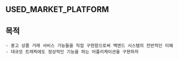 ## USED_MARKET_PLATFORM

## 목적 

    - 중고 상품 거래 서비스 기능들을 직접 구현함으로써 백엔드 시스템의 전반적인 이해
    - 대규모 트래픽에도 정상적인 기능을 하는 어플리케이션을 구현하자
